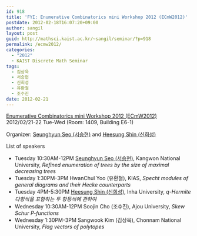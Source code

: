 ```yaml
---
id: 918
title: 'FYI: Enumerative Combinatorics mini Workshop 2012 (ECmW2012)'
postdate: 2012-02-18T16:07:20+09:00
author: sangil
layout: post
guid: http://mathsci.kaist.ac.kr/~sangil/seminar/?p=918
permalink: /ecmw2012/
categories:
  - "2012"
  - KAIST Discrete Math Seminar
tags:
  - 김상욱
  - 서승현
  - 신희성
  - 유환철
  - 조수진
date: 2012-02-21
---
```

<div class="talk">
  <a href="http://www.combinatorics.kr/workshop/ecmw2012">Enumerative Combinatorics mini Workshop 2012 (ECmW2012)</a>
</div>

<div class="date">
  2012/02/21-22 Tue-Wed (Room: 1409, Building E6-1)
</div>

Organizer: [Seunghyun Seo (서승현)](http://shseo.info/) and [Heesung Shin (신희성)](http://hshin.info/)

<div class="abstract">
  List of speakers</p> 
  
  <ul>
    <li>
      Tuesday 10:30AM-12PM <a href="http://shseo.info/">Seunghyun Seo (서승현)</a>, Kangwon National University, <em>Refined enumeration of trees by the size of maximal decreasing tree</em>s
    </li>
    <li>
      Tuesday 1:30PM-3PM HwanChul Yoo (유환철), KIAS, <em>Specht modules of general diagrams and their Hecke counterparts</em>
    </li>
    <li>
      Tuesday 4PM-5:30PM <a href="http://hshin.info/">Heesung Shin (신희성)</a>, Inha University, <em>q-Hermite 다항식을 포함하는 두 항등식에 관하여</em>
    </li>
    <li>
      Wednesday 10:30AM-12PM Soojin Cho (조수진), Ajou University, <em>Skew Schur P-functions</em>
    </li>
    <li>
      Wednesday 1:30PM-3PM Sangwook Kim (김상욱), Chonnam National University, <em>Flag vectors of polytopes</em>
    </li>
  </ul>
</div>